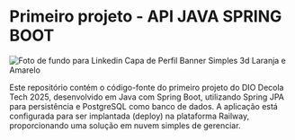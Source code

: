 # Primeiro projeto - API JAVA SPRING BOOT 


![Foto de fundo para Linkedin Capa de Perfil Banner Simples 3d Laranja e Amarelo](https://github.com/user-attachments/assets/db024531-1079-4d60-8fbf-177a775a64e3)


Este repositório contém o código-fonte do primeiro projeto do DIO Decola Tech 2025, desenvolvido em Java com Spring Boot, utilizando Spring JPA para persistência e PostgreSQL como banco de dados. A aplicação está configurada para ser implantada (deploy) na plataforma Railway, proporcionando uma solução em nuvem simples de gerenciar.

